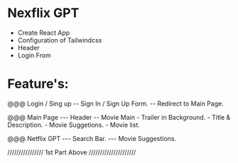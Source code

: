 # Nexflix GPT

- Create React App
- Configuration of Tailwindcss
- Header
- Login From 


# Feature's: 
@@@ Login / Sing up
    -- Sign In / Sign Up Form.
    -- Redirect to Main Page.

@@@ Main Page
    --- Header
        -- Movie Main
            - Trailer in Background.
            - Title & Description.
            - Movie Suggetions.
                - Movie list.

@@@ Netflix GPT
    --- Search Bar.
    --- Movie Suggestions.

//////////////// 1st Part Above /////////////////////